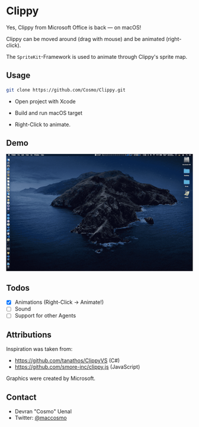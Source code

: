 # Clippy

Yes, Clippy from Microsoft Office is back — on macOS!

Clippy can be moved around (drag with mouse) and be animated (right-click).

The `SpriteKit`-Framework is used to animate through Clippy's sprite map.

## Usage

```sh
git clone https://github.com/Cosmo/Clippy.git
```

* Open project with Xcode
* Build and run macOS target

* Right-Click to animate.

## Demo

![Demo](https://github.com/Cosmo/Clippy/blob/master/Clippy.gif?raw=true)

## Todos

* [x] Animations (Right-Click → Animate!)
* [ ] Sound
* [ ] Support for other Agents

## Attributions

Inspiration was taken from:

* https://github.com/tanathos/ClippyVS (C#)
* https://github.com/smore-inc/clippy.js (JavaScript)

Graphics were created by Microsoft.

## Contact

* Devran "Cosmo" Uenal
* Twitter: [@maccosmo](http://twitter.com/maccosmo)
